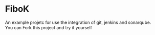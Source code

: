 # FiboK
An example projetc for use the integration of git, jenkins and sonarqube. You can Fork this project and try it yourself
